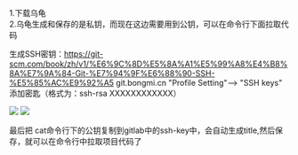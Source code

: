 1.下载乌龟  
2.乌龟生成和保存的是私钥，而现在这边需要用到公钥，可以在命令行下面拉取代码


生成SSH密钥：https://git-scm.com/book/zh/v1/%E6%9C%8D%E5%8A%A1%E5%99%A8%E4%B8%8A%E7%9A%84-Git-%E7%94%9F%E6%88%90-SSH-%E5%85%AC%E9%92%A5
git.bongmi.cn "Profile Setting"--> "SSH keys" 添加密匙（格式为：ssh-rsa XXXXXXXXXXXX）

![](https://app.yinxiang.com/shard/s64/res/b5dc4712-0971-4b39-9e6c-b2ab7db11c4b/L0IWP9_%24L8%5B%40KNS%5B%24BU5E%29G.png)
![](https://app.yinxiang.com/shard/s64/res/6f9a0409-b9f3-4541-8ebb-13c9b045e8c6/KYV%5DDY%40Q%5DD%7DL%40ZEX%40LJ8G.png)

最后把 cat命令行下的公钥复制到gitlab中的ssh-key中，会自动生成title,然后保存，就可以在命令行中拉取项目代码了

